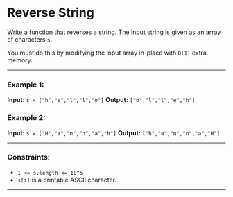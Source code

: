 # Reverse String

Write a function that reverses a string. The input string is given as an array of characters `s`.

You must do this by modifying the input array in-place with `O(1)` extra memory.

---

### Example 1:

**Input:** `s = ["h","e","l","l","o"]`
**Output:** `["o","l","l","e","h"]`

### Example 2:

**Input:** `s = ["H","a","n","n","a","h"]`
**Output:** `["h","a","n","n","a","H"]`

---

### Constraints:

- `1 <= s.length <= 10^5`
- `s[i]` is a printable ASCII character.

---

